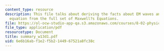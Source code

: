 ```yaml
---
content_type: resource
description: This file talks about deriving the facts about EM waves and the wave
  equation from the full set of Maxwell?s Equations.
file: https://ol-ocw-studio-app-qa.s3.amazonaws.com/courses/8-02-physics-ii-electricity-and-magnetism-spring-2007/6e6b16abf1e2f5b2144967521a8fc38c_summary_w13d1.pdf
file_type: application/pdf
resourcetype: Document
title: summary_w13d1.pdf
uid: 6e6b16ab-f1e2-f5b2-1449-67521a8fc38c
---
```

